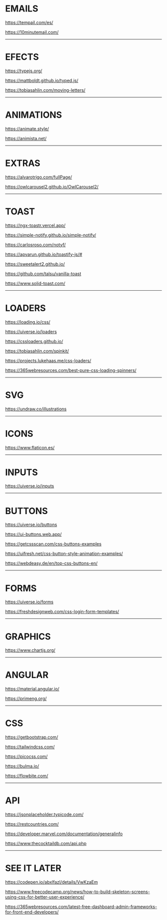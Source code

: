 <h1>EMAILS</h1>

<a target="_blank" href="https://tempail.com/es/">https://tempail.com/es/</a>

<a target="_blank" href="https://10minutemail.com/">https://10minutemail.com/</a>

<hr>

<h1>EFECTS</h1>

<a target="_blank" href="https://typejs.org/">https://typejs.org/</a>

<a target="_blank" href="https://mattboldt.github.io/typed.js/">https://mattboldt.github.io/typed.js/</a>

<a target="_blank" href="https://tobiasahlin.com/moving-letters/">https://tobiasahlin.com/moving-letters/</a>

<hr>

<h1>ANIMATIONS</h1>

<a target="_blank" href="https://animate.style/">https://animate.style/</a>

<a target="_blank" href="https://animista.net/">https://animista.net/</a>

<hr>

<h1>EXTRAS</h1>

<a target="_blank" href="https://alvarotrigo.com/fullPage/">https://alvarotrigo.com/fullPage/</a>

<a target="_blank" href="https://owlcarousel2.github.io/OwlCarousel2/">https://owlcarousel2.github.io/OwlCarousel2/</a>

<hr>

<h1>TOAST</h1>

<a target="_blank" href="https://ngx-toastr.vercel.app/">https://ngx-toastr.vercel.app/</a>

<a target="_blank" href="https://simple-notify.github.io/simple-notify/">https://simple-notify.github.io/simple-notify/</a>

<a target="_blank" href="https://carlosroso.com/notyf/">https://carlosroso.com/notyf/</a>

<a target="_blank" href="https://apvarun.github.io/toastify-js/#">https://apvarun.github.io/toastify-js/#</a>

<a target="_blank" href="https://sweetalert2.github.io/">https://sweetalert2.github.io/</a>

<a target="_blank" href="https://github.com/talsu/vanilla-toast">https://github.com/talsu/vanilla-toast</a>

<a target="_blank" href="https://www.solid-toast.com/">https://www.solid-toast.com/</a>

<hr>

<h1>LOADERS</h1>

<a target="_blank" href="https://loading.io/css/">https://loading.io/css/</a>

<a target="_blank" href="https://uiverse.io/loaders">https://uiverse.io/loaders</a>

<a target="_blank" href="https://cssloaders.github.io/">https://cssloaders.github.io/</a>

<a target="_blank" href="https://tobiasahlin.com/spinkit/">https://tobiasahlin.com/spinkit/</a>

<a target="_blank" href="https://projects.lukehaas.me/css-loaders/">https://projects.lukehaas.me/css-loaders/</a>

<a target="_blank" href="https://365webresources.com/best-pure-css-loading-spinners/">https://365webresources.com/best-pure-css-loading-spinners/</a>

<hr>

<h1>SVG</h1>

<a target="_blank" href="https://undraw.co/illustrations">https://undraw.co/illustrations</a>

<hr>

<h1>ICONS</h1>

<a target="_blank" href="https://www.flaticon.es/">https://www.flaticon.es/</a>

<hr>

<h1>INPUTS</h1>

<a target="_blank" href="https://uiverse.io/inputs">https://uiverse.io/inputs</a>

<hr>

<h1>BUTTONS</h1>

<a target="_blank" href="https://uiverse.io/buttons">https://uiverse.io/buttons</a>

<a target="_blank" href="https://ui-buttons.web.app/">https://ui-buttons.web.app/</a>

<a target="_blank" href="https://getcssscan.com/css-buttons-examples">https://getcssscan.com/css-buttons-examples</a>

<a target="_blank" href="https://uifresh.net/css-button-style-animation-examples/">https://uifresh.net/css-button-style-animation-examples/</a>

<a target="_blank" href="https://webdeasy.de/en/top-css-buttons-en/">https://webdeasy.de/en/top-css-buttons-en/</a>

<hr>

<h1>FORMS</h1>

<a target="_blank" href="https://uiverse.io/forms">https://uiverse.io/forms</a>

<a target="_blank" href="https://freshdesignweb.com/css-login-form-templates/">https://freshdesignweb.com/css-login-form-templates/</a>

<hr>

<h1>GRAPHICS</h1>

<a target="_blank" href="https://www.chartjs.org/">https://www.chartjs.org/</a>

<hr>

<h1>ANGULAR</h1>

<a target="_blank" href="https://material.angular.io/">https://material.angular.io/</a>

<a target="_blank" href="https://primeng.org/">https://primeng.org/</a>

<hr>

<h1>CSS</h1>

<a target="_blank" href="https://getbootstrap.com/">https://getbootstrap.com/</a>

<a target="_blank" href="https://tailwindcss.com/">https://tailwindcss.com/</a>

<a target="_blank" href="https://picocss.com/">https://picocss.com/</a>

<a target="_blank" href="https://bulma.io/">https://bulma.io/</a>

<a target="_blank" href="https://flowbite.com/">https://flowbite.com/</a>

<hr>

<h1>API </h1>

<a target="_blank" href="https://jsonplaceholder.typicode.com/">https://jsonplaceholder.typicode.com/</a>

<a target="_blank" href="https://restcountries.com/">https://restcountries.com/</a>

<a target="_blank" href="https://developer.marvel.com/documentation/generalinfo">https://developer.marvel.com/documentation/generalinfo</a>

<a target="_blank" href="https://www.thecocktaildb.com/api.php">https://www.thecocktaildb.com/api.php</a>

<hr>

<h1>SEE IT LATER</h1>

<a target="_blank" href="https://codepen.io/abxlfazl/details/VwKzaEm">https://codepen.io/abxlfazl/details/VwKzaEm</a>

<a target="_blank" href="https://www.freecodecamp.org/news/how-to-build-skeleton-screens-using-css-for-better-user-experience/">https://www.freecodecamp.org/news/how-to-build-skeleton-screens-using-css-for-better-user-experience/</a>

<a target="_blank" href="https://365webresources.com/latest-free-dashboard-admin-frameworks-for-front-end-developers/">https://365webresources.com/latest-free-dashboard-admin-frameworks-for-front-end-developers/</a>
